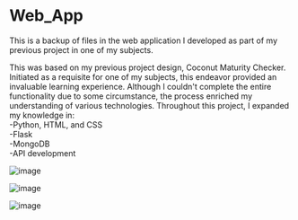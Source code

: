 # Web_App
This is a backup of files in the web application I developed as part of my previous project in one of my subjects. 

This was based on my previous project design, Coconut Maturity Checker. Initiated as a requisite for one of my subjects, this endeavor provided an invaluable learning experience. Although I couldn't complete the entire functionality due to some circumstance, the process enriched my understanding of various technologies. Throughout this project, I expanded my knowledge in:
	<br>-Python, HTML, and CSS
	<br>-Flask
	<br>-MongoDB
	<br>-API development <br>


![image](https://github.com/AGEugenio/Coconut_Web_App/assets/113889259/567dc561-e0a1-420e-997d-7f7249a27ce0)

![image](https://github.com/AGEugenio/Coconut_Web_App/assets/113889259/2828f1a7-992d-44d0-a905-10eed929b2e7)

![image](https://github.com/AGEugenio/Coconut_Web_App/assets/113889259/2253589b-5b17-4478-abc5-a578dc415202)



